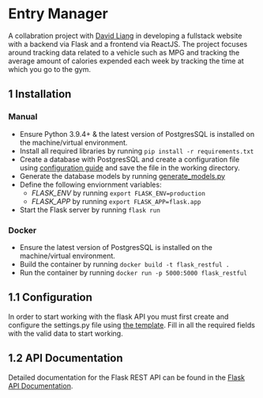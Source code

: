 # Entry Manager
A collabration project with [David Liang](https://github.com/davidliang2019) in developing a fullstack website with a backend via Flask and a frontend via ReactJS. The project focuses around tracking data related to a vehicle such as MPG and tracking the average amount of calories expended each week by tracking the time at which you go to the gym.

## 1 Installation
### Manual
 - Ensure Python 3.9.4+ & the latest version of PostgresSQL is installed on the machine/virtual environment.
 - Install all required libraries by running `pip install -r requirements.txt`
 - Create a database with PostgresSQL and create a configuration file using [configuration guide](#configuration) and save the file in the working directory.
 - Generate the database models by running [generate_models.py](flask/generate_models.py)
 - Define the following enviornment variables:
   - *FLASK_ENV* by running `export FLASK_ENV=production`
   - *FLASK_APP* by running `export FLASK_APP=flask.app`
 - Start the Flask server by running `flask run`

### Docker
- Ensure the latest version of PostgresSQL is installed on the machine/virtual environment.
- Build the container by running `docker build -t flask_restful .`
- Run the container by running `docker run -p 5000:5000 flask_restful`
## 1.1 Configuration
In order to start working with the flask API you must first create and configure the settings.py file using [the template](.sample/settings.py). Fill in all the required fields with the valid data to start working.

## 1.2 API Documentation
Detailed documentation for the Flask REST API can be found in the [Flask API Documentation](API_DOCS.md).

